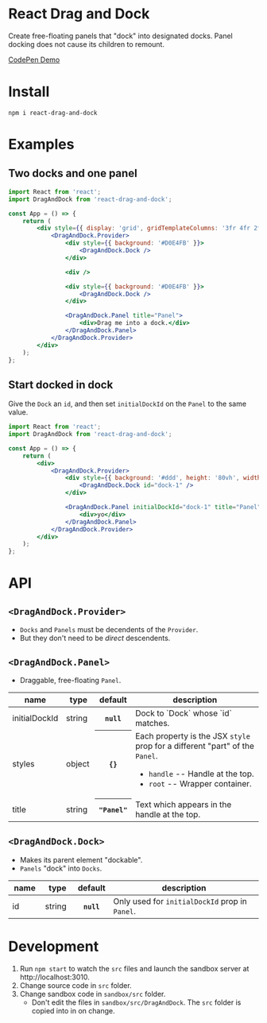 # React Drag and Dock

Create free-floating panels that "dock" into designated docks. Panel docking does not cause its children to remount.

[CodePen Demo](https://codepen.io/goodoldneon/pen/WPraLE)

# Install

`npm i react-drag-and-dock`

# Examples

## Two docks and one panel

```jsx
import React from 'react';
import DragAndDock from 'react-drag-and-dock';

const App = () => {
    return (
        <div style={{ display: 'grid', gridTemplateColumns: '3fr 4fr 2fr', height: '80vh' }}>
            <DragAndDock.Provider>
                <div style={{ background: '#D0E4FB' }}>
                    <DragAndDock.Dock />
                </div>

                <div />

                <div style={{ background: '#D0E4FB' }}>
                    <DragAndDock.Dock />
                </div>

                <DragAndDock.Panel title="Panel">
                    <div>Drag me into a dock.</div>
                </DragAndDock.Panel>
            </DragAndDock.Provider>
        </div>
    );
};
```

## Start docked in dock

Give the `Dock` an `id`, and then set `initialDockId` on the `Panel` to the same value.

```jsx
import React from 'react';
import DragAndDock from 'react-drag-and-dock';

const App = () => {
    return (
        <div>
            <DragAndDock.Provider>
                <div style={{ background: '#ddd', height: '80vh', width: '50vw' }}>
                    <DragAndDock.Dock id="dock-1" />
                </div>

                <DragAndDock.Panel initialDockId="dock-1" title="Panel">
                    <div>yo</div>
                </DragAndDock.Panel>
            </DragAndDock.Provider>
        </div>
    );
};
```

# API

## `<DragAndDock.Provider>`

-   `Docks` and `Panels` must be decendents of the `Provider`.
-   But they don't need to be _direct_ descendents.

## `<DragAndDock.Panel>`

-   Draggable, free-floating `Panel`.

<table class="table table-bordered table-striped">
    <thead>
    <tr>
        <th style="width: 50px;">name</th>
        <th style="width: 50px;">type</th>
        <th>default</th>
        <th>description</th>
    </tr>
    </thead>
    <tbody>
      <tr>
          <td>initialDockId</td>
          <td>string</td>
          <th><code>null</code></th>
          <td>Dock to `Dock` whose `id` matches.</td>
      </tr>
      <tr>
        <td>styles</td>
        <td>object</td>
        <th><code>{}</code></th>
        <td>
            Each property is the JSX <code>style</code> prop for a different "part" of the <code>Panel</code>.
            <ul>
                <li><code>handle</code> -- Handle at the top.
                <li><code>root</code> -- Wrapper container.
            </ul>
        </td>
      </tr>
      <tr>
          <td>title</td>
          <td>string</td>
          <th><code>"Panel"</code></th>
          <td>Text which appears in the handle at the top.</td>
      </tr>
    </tbody>
</table>

## `<DragAndDock.Dock>`

-   Makes its parent element "dockable".
-   `Panels` "dock" into `Docks`.

<table class="table table-bordered table-striped">
    <thead>
    <tr>
        <th style="width: 50px;">name</th>
        <th style="width: 50px;">type</th>
        <th>default</th>
        <th>description</th>
    </tr>
    </thead>
    <tbody>
      <tr>
          <td>id</td>
          <td>string</td>
          <th><code>null</code></th>
          <td>Only used for <code>initialDockId</code> prop in <code>Panel</code>.</td>
      </tr>
    </tbody>
</table>

# Development

1. Run `npm start` to watch the `src` files and launch the sandbox server at http://localhost:3010.
2. Change source code in `src` folder.
3. Change sandbox code in `sandbox/src` folder.
    - Don't edit the files in `sandbox/src/DragAndDock`. The `src` folder is copied into in on change.
